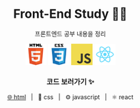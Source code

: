 <div align="center">
  <h1>Front-End Study 🎨✨</h1>
  <p>프론트엔드 공부 내용을 정리</p>
  <img src="https://raw.githubusercontent.com/github/explore/main/topics/html/html.png" alt="HTML" width="50">
  <img src="https://raw.githubusercontent.com/github/explore/main/topics/css/css.png" alt="CSS" width="50">
  <img src="https://raw.githubusercontent.com/github/explore/main/topics/javascript/javascript.png" alt="JavaScript" width="50">
  <img src="https://raw.githubusercontent.com/github/explore/main/topics/react/react.png" alt="React" width="50">
</div>

<div align="center">
    <h3>코드 보러가기 ✨</h3>
<a href="https://github.com/AnnaJuuu/Front-end-study/tree/html">🌐 html</a> &nbsp; | &nbsp; 🎨 css &nbsp; | &nbsp; ⚙️ javascript &nbsp; | &nbsp; ⚛️ react
</div>

